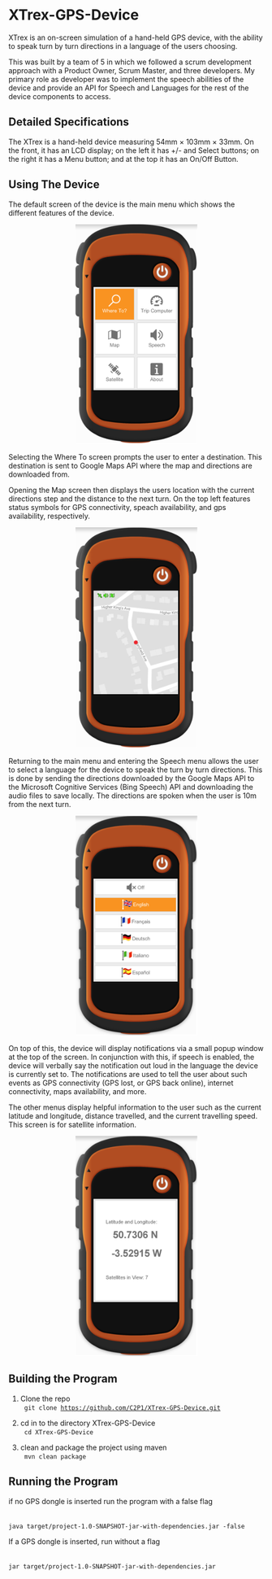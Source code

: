 # XTrex-GPS-Device

XTrex is an on-screen simulation of a hand-held GPS device, with the ability to speak turn by turn directions in a language of the users choosing.   

This was built by a team of 5 in which we followed a scrum development approach with a Product Owner, Scrum Master, and three developers. My primary role as developer was to implement the speech abilities of the device and provide an API for Speech and Languages for the rest of the device components to access. 

## Detailed Specifications
The XTrex is a hand-held device measuring 54mm × 103mm × 33mm. On the front, it has an LCD display; on the left it has +/- and Select buttons; on the right it has a Menu button; and at the top it has an On/Off Button. 

## Using The Device

The default screen of the device is the main menu which shows the different features of the device. 

<p align="center">
<img src="https://github.com/C2P1/XTrex-GPS-Device/blob/master/src/main/resources/img/MainMenu.png" width="240">
</p>

Selecting the Where To screen prompts the user to enter a destination. This destination is sent to Google Maps API where the map and directions are downloaded from. 

Opening the Map screen  then displays the users location with the current directions step and the distance to the next turn. On the top left features status symbols for GPS connectivity, speach availability, and gps availability, respectively. 

<p align="center">
<img src="https://github.com/C2P1/XTrex-GPS-Device/blob/master/src/main/resources/img/MapMode.png" width="240">
</p>

Returning to the main menu and entering the Speech menu allows the user to select a language for the device to speak the turn by turn directions. 
This is done by sending the directions downloaded by the Google Maps API to the Microsoft Cognitive Services (Bing Speech) API and downloading the audio files to save locally. The directions are spoken when the user is 10m from the next turn. 

<p align="center">
<img src="https://github.com/C2P1/XTrex-GPS-Device/blob/master/src/main/resources/img/LanguageMenu.png" width="240">
</p>

On top of this, the device will display notifications via a small popup window at the top of the screen. In conjunction with this, if speech is enabled, the device will verbally say the notification out loud in the language the device is currently set to. The notifications are used to tell the user about such events as GPS connectivity (GPS lost, or GPS back online), internet connectivity, maps availability, and more. 

The other menus display helpful information to the user such as the current latitude and longitude, distance travelled, and the current travelling speed. This screen is for satellite information. 

<p align="center">
<img src="https://github.com/C2P1/XTrex-GPS-Device/blob/master/src/main/resources/img/Satellite.png" width="240">
</p>

## Building the Program

1. Clone the repo  
    <code> 
    git clone https://github.com/C2P1/XTrex-GPS-Device.git
    </code> 


2. cd in to the directory  XTrex-GPS-Device  
    <code> 
    cd XTrex-GPS-Device
    </code> 


3. clean and package the project using maven  
    <code>
    mvn clean package
    </code>

## Running the Program 

if no GPS dongle is inserted run the program with a false flag  

<code>
java target/project-1.0-SNAPSHOT-jar-with-dependencies.jar -false
</code>  

If a GPS dongle is inserted, run without a flag

<code>
jar target/project-1.0-SNAPSHOT-jar-with-dependencies.jar
</code>







